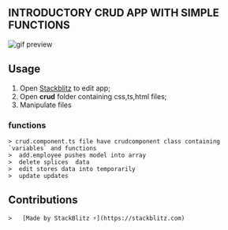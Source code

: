 ## INTRODUCTORY CRUD APP  WITH SIMPLE FUNCTIONS

![gif preview](https://user-images.githubusercontent.com/40483589/71363982-dd00ff00-25c0-11ea-88d4-3712b06f77f0.gif)


## Usage
1. Open [Stackblitz](https://stackblitz.com/edit/hjkdashfu) to edit app;
2. Open **crud** folder containing css,ts,html files;
3. Manipulate files 

### functions
    > crud.component.ts file have crudcomponent class containing `variables` and functions
    >  add.employee pushes model into array
    >  delete splices  data
    >  edit stores data into temporarily
    >  update updates
## Contributions
    >   [Made by StackBlitz ⚡️](https://stackblitz.com)
